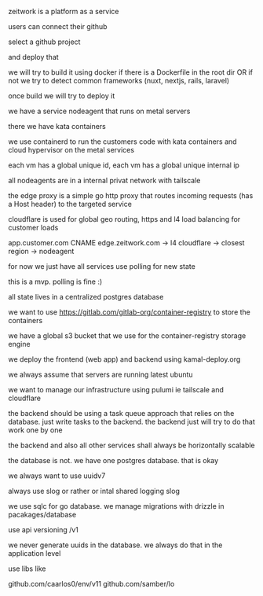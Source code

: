 zeitwork is a platform as a service

users can connect their github

select a github project

and deploy that

we will try to build it using docker if there is a Dockerfile in the root dir OR if not we try to detect common frameworks (nuxt, nextjs, rails, laravel)

once build we will try to deploy it

we have a service nodeagent that runs on metal servers

there we have kata containers

we use containerd to run the customers code with kata containers and cloud hypervisor on the metal services

each vm has a global unique id, each vm has a global unique internal ip

all nodeagents are in a internal privat network with tailscale

the edge proxy is a simple go http proxy that routes incoming requests (has a Host header) to the targeted service

cloudflare is used for global geo routing, https and l4 load balancing for customer loads

app.customer.com CNAME edge.zeitwork.com -> l4 cloudflare -> closest region -> nodeagent

for now we just have all services use polling for new state

this is a mvp. polling is fine :)

all state lives in a centralized postgres database

we want to use https://gitlab.com/gitlab-org/container-registry to store the containers

we have a global s3 bucket that we use for the container-registry storage engine

we deploy the frontend (web app) and backend using kamal-deploy.org

we always assume that servers are running latest ubuntu

we want to manage our infrastructure using pulumi ie tailscale and cloudflare

the backend should be using a task queue approach that relies on the database. just write tasks to the backend. the backend just will try to do that work one by one

the backend and also all other services shall always be horizontally scalable

the database is not. we have one postgres database. that is okay

we always want to use uuidv7

always use slog or rather or intal shared logging slog

we use sqlc for go database. we manage migrations with drizzle in pacakages/database

use api versioning /v1

we never generate uuids in the database. we always do that in the application level

use libs like

github.com/caarlos0/env/v11
github.com/samber/lo
